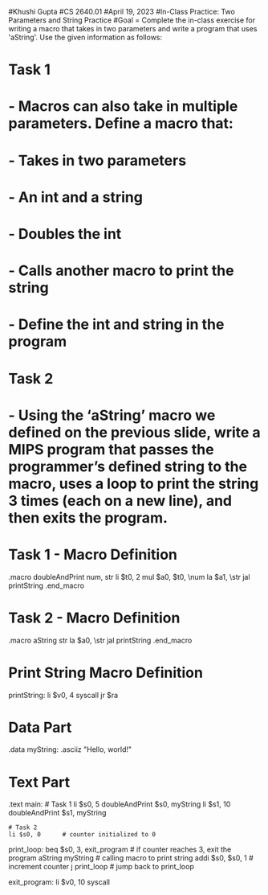 #Khushi Gupta 
#CS 2640.01
#April 19, 2023 
#In-Class Practice: Two Parameters and String Practice 
#Goal = Complete the in-class exercise for writing a macro that takes in two parameters and write a program that uses 'aString'. Use the given information as follows: 
#	Task 1
# - Macros can also take in multiple parameters. Define a macro that:
# - Takes in two parameters
# - An int and a string
# - Doubles the int
# - Calls another macro to print the string
# - Define the int and string in the program
#	Task 2
# - Using the ‘aString’ macro we defined on the previous slide, write a MIPS program that passes the programmer’s defined string to the macro, uses a loop to print the string 3 times (each on a new line), and then exits the program.

# Task 1 - Macro Definition
.macro doubleAndPrint num, str
    li $t0, 2
    mul $a0, $t0, \num
    la $a1, \str
    jal printString
.end_macro

# Task 2 - Macro Definition
.macro aString str
    la $a0, \str
    jal printString
.end_macro

# Print String Macro Definition
printString:
    li $v0, 4
    syscall
    jr $ra

# Data Part
.data
myString: .asciiz "Hello, world!"

# Text Part
.text
main:
    # Task 1
    li $s0, 5
    doubleAndPrint $s0, myString
    li $s1, 10
    doubleAndPrint $s1, myString

    # Task 2
    li $s0, 0      # counter initialized to 0
print_loop:
    beq $s0, 3, exit_program  # if counter reaches 3, exit the program
    aString myString         # calling macro to print string
    addi $s0, $s0, 1         # increment counter
    j print_loop             # jump back to print_loop

exit_program:
    li $v0, 10
    syscall
